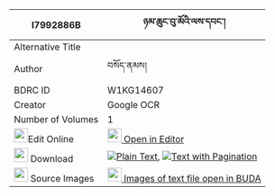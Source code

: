 |I7992886B|ཉམ་ཆུང་བུ་མོའི་ལས་དབང་། 
| --- | --- 
|Alternative Title |
|Author| བསོད་ནམས།
|BDRC ID | W1KG14607
|Creator | Google OCR
|Number of Volumes| 1
|<img width="25" src="https://img.icons8.com/color/25/000000/edit-property.png">Edit Online| [<img width="25" src="https://avatars.githubusercontent.com/u/45091458?s=200&v=4"> Open in Editor](http://editor.openpecha.org/I7992886B)
|<img width="25" src="https://img.icons8.com/fluent/48/000000/download-2.png"/>  Download | [![](https://img.icons8.com/color/20/000000/txt.png)Plain Text](https://github.com/Openpecha/I7992886B/releases/download/v1/nyamchung_bumo_i_lewang_plain_I7992886B.zip), [![](https://img.icons8.com/color/20/000000/txt.png)Text with Pagination](https://github.com/Openpecha/I7992886B/releases/download/v1/nyamchung_bumo_i_lewang_pages_I7992886B.zip)
|<img width="25" src="https://img.icons8.com/plasticine/100/000000/pictures-folder.png"/>  Source Images | [<img width="25" src="https://library.bdrc.io/icons/BUDA-small.svg"> Images of text file open in BUDA](https://library.bdrc.io/show/bdr:W1KG14607)